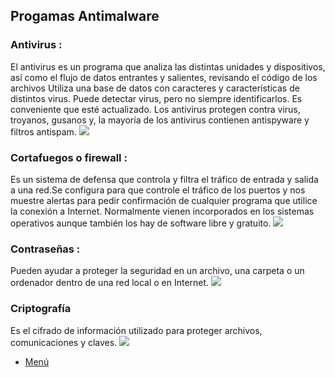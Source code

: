 ## Progamas Antimalware

### Antivirus :
El antivirus es un programa que analiza las distintas unidades y dispositivos, así como el flujo de datos entrantes y salientes, revisando el código de los archivos Utiliza una base de datos con caracteres y características de distintos virus. Puede detectar virus, pero no siempre identificarlos. Es conveniente que esté actualizado. Los antivirus protegen contra virus, troyanos, gusanos y, la mayoría de los antivirus contienen antispyware y filtros antispam.
![](https://tecnologia-informatica.com/wp-content/uploads/2018/07/resultado-de-imagen-para-antivirus.png)
### Cortafuegos o firewall :
Es un sistema de defensa que controla y filtra el tráfico de entrada y salida a una red.Se configura para que controle el tráfico de los puertos y nos muestre alertas para pedir confirmación de cualquier programa que utilice la conexión a Internet. Normalmente vienen incorporados en los sistemas operativos aunque también los hay de software libre y gratuito.
![](https://www.redeszone.net/app/uploads/2017/08/utilidad-de-un-firewall-655x337.jpg)
### Contraseñas :
Pueden ayudar a proteger la seguridad en un archivo, una carpeta o un ordenador dentro de una red local o en Internet.
![](http://as01.epimg.net/betech/imagenes/2017/08/04/portada/1501840300_316275_1501840368_noticia_normal.jpg)
### Criptografía
Es el cifrado de información utilizado para proteger archivos, comunicaciones y claves.
![](https://tecnologia-informatica.com/wp-content/uploads/2018/02/que-es-criptografia-1.jpg)

* [Menú](README.md)
